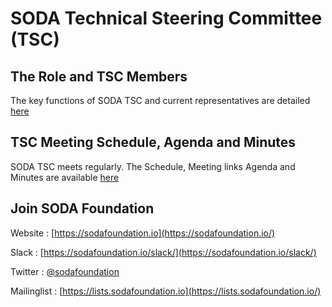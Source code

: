 # SODA Technical Steering Committee (TSC)

## The Role and TSC Members
The key functions of SODA TSC and current representatives are detailed [here](https://sodafoundation.io/the-foundation/technical-steering-committee/)

## TSC Meeting Schedule, Agenda and Minutes
SODA TSC meets regularly. The Schedule, Meeting links Agenda and Minutes are available [here](https://bit.ly/sodatscmeetingnotes)

## Join SODA Foundation

Website : [https://sodafoundation.io](https://sodafoundation.io/)

Slack  : [https://sodafoundation.io/slack/](https://sodafoundation.io/slack/)

Twitter  : [@sodafoundation](https://twitter.com/sodafoundation)

Mailinglist  : [https://lists.sodafoundation.io](https://lists.sodafoundation.io/)
